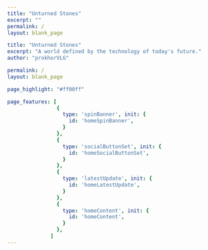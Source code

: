 ```yaml
---
title: "Unturned Stones"
excerpt: ""
permalink: /
layout: blank_page

title: "Unturned Stones"
excerpt: "A world defined by the technology of today's future."
author: "prokhorVLG"

permalink: /
layout: blank_page

page_highlight: "#ff00ff"

page_features: [
                {
                  type: 'spinBanner', init: {
                    id: 'homeSpinBanner',
                  }
                },
                {
                  type: 'socialButtonSet', init: {
                    id: 'homeSocialButtonSet',
                  }
                },
                {
                  type: 'latestUpdate', init: {
                    id: 'homeLatestUpdate',
                  }
                },
                {
                  type: 'homeContent', init: {
                    id: 'homeContent',
                  }
                },
              ]
---
```

